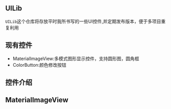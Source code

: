 UILib
---

`UILib`这个仓库将存放平时我所书写的一些UI控件,并定期发布版本，便于多项目重复利用

现有控件
---
* MaterialImageView:多模式图形显示控件，支持圆形图，圆角框
* ColorButton:颜色修改按钮

控件介绍
---

MaterialImageView
---